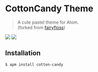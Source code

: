 # CottonCandy Theme

> A cute pastel theme for Atom.  
> (forked from [fairyfloss](https://github.com/sailorhg/fairyfloss))

![](https://donov4n.github.io/cotton-candy/images/cottoncandy.png)
![](https://donov4n.github.io/cotton-candy/images/code-preview.png)

## Installation

```
$ apm install cotton-candy
```
